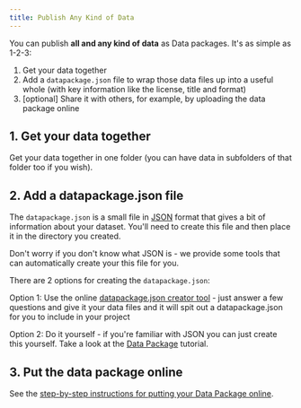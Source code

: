 ```yaml
---
title: Publish Any Kind of Data
---
```


You can publish **all and any kind of data** as Data packages. It's as simple as 1-2-3:

1. Get your data together
2. Add a `datapackage.json` file to wrap those data files up into a useful
   whole (with key information like the license, title and format)
3. [optional] Share it with others, for example, by uploading the data package online

## 1. Get your data together

Get your data together in one folder (you can have data in subfolders of that
folder too if you wish).

## 2. Add a datapackage.json file

The `datapackage.json` is a small file in [JSON][] format that gives a bit of
information about your dataset. You'll need to create this file and then place
it in the directory you created.

<div class="alert">
Don't worry if you don't know what JSON is - we provide some tools that can
automatically create your this file for you.
</div>

There are 2 options for creating the `datapackage.json`:

Option 1: Use the online [datapackage.json creator tool][creator] - just answer
a few questions and give it your data files and it will spit out a
datapackage.json for you to include in your project

Option 2: Do it yourself - if you're familiar with JSON you can just create
this yourself. Take a look at the [Data Package][dp] tutorial.

[creator]: http://data.okfn.org/tools/create
[JSON]: http://en.wikipedia.org/wiki/JSON
[dp]: /docs/data-packages

## 3. Put the data package online

See the [step-by-step instructions for putting your Data Package online][online].

[online]: /docs/data-packages/publish-online/
